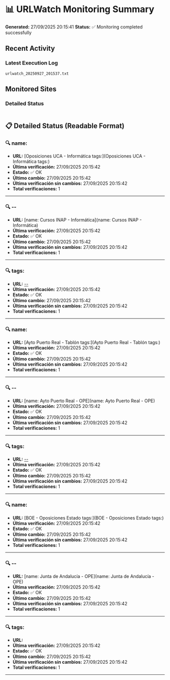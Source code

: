 # 📊 URLWatch Monitoring Summary

**Generated:** 27/09/2025 20:15:41
**Status:** ✅ Monitoring completed successfully

## Recent Activity

### Latest Execution Log
`urlwatch_20250927_201537.txt`

## Monitored Sites

### Detailed Status
```
```

## 📋 Detailed Status (Readable Format)

### 🔍 name:

- **URL:** [Oposiciones UCA - Informática	tags:](Oposiciones UCA - Informática	tags:)
- **Última verificación:** 27/09/2025 20:15:42
- **Estado:** ✅ OK
- **Último cambio:** 27/09/2025 20:15:42
- **Última verificación sin cambios:** 27/09/2025 20:15:42
- **Total verificaciones:** 1

---

### 🔍 --

- **URL:** [name: Cursos INAP - Informática](name: Cursos INAP - Informática)
- **Última verificación:** 27/09/2025 20:15:42
- **Estado:** ✅ OK
- **Último cambio:** 27/09/2025 20:15:42
- **Última verificación sin cambios:** 27/09/2025 20:15:42
- **Total verificaciones:** 1

---

### 🔍 tags:

- **URL:** [--](--)
- **Última verificación:** 27/09/2025 20:15:42
- **Estado:** ✅ OK
- **Último cambio:** 27/09/2025 20:15:42
- **Última verificación sin cambios:** 27/09/2025 20:15:42
- **Total verificaciones:** 1

---

### 🔍 name:

- **URL:** [Ayto Puerto Real - Tablón	tags:](Ayto Puerto Real - Tablón	tags:)
- **Última verificación:** 27/09/2025 20:15:42
- **Estado:** ✅ OK
- **Último cambio:** 27/09/2025 20:15:42
- **Última verificación sin cambios:** 27/09/2025 20:15:42
- **Total verificaciones:** 1

---

### 🔍 --

- **URL:** [name: Ayto Puerto Real - OPE](name: Ayto Puerto Real - OPE)
- **Última verificación:** 27/09/2025 20:15:42
- **Estado:** ✅ OK
- **Último cambio:** 27/09/2025 20:15:42
- **Última verificación sin cambios:** 27/09/2025 20:15:42
- **Total verificaciones:** 1

---

### 🔍 tags:

- **URL:** [--](--)
- **Última verificación:** 27/09/2025 20:15:42
- **Estado:** ✅ OK
- **Último cambio:** 27/09/2025 20:15:42
- **Última verificación sin cambios:** 27/09/2025 20:15:42
- **Total verificaciones:** 1

---

### 🔍 name:

- **URL:** [BOE - Oposiciones Estado	tags:](BOE - Oposiciones Estado	tags:)
- **Última verificación:** 27/09/2025 20:15:42
- **Estado:** ✅ OK
- **Último cambio:** 27/09/2025 20:15:42
- **Última verificación sin cambios:** 27/09/2025 20:15:42
- **Total verificaciones:** 1

---

### 🔍 --

- **URL:** [name: Junta de Andalucía - OPE](name: Junta de Andalucía - OPE)
- **Última verificación:** 27/09/2025 20:15:42
- **Estado:** ✅ OK
- **Último cambio:** 27/09/2025 20:15:42
- **Última verificación sin cambios:** 27/09/2025 20:15:42
- **Total verificaciones:** 1

---

### 🔍 tags:

- **URL:** []()
- **Última verificación:** 27/09/2025 20:15:42
- **Estado:** ✅ OK
- **Último cambio:** 27/09/2025 20:15:42
- **Última verificación sin cambios:** 27/09/2025 20:15:42
- **Total verificaciones:** 1

---

